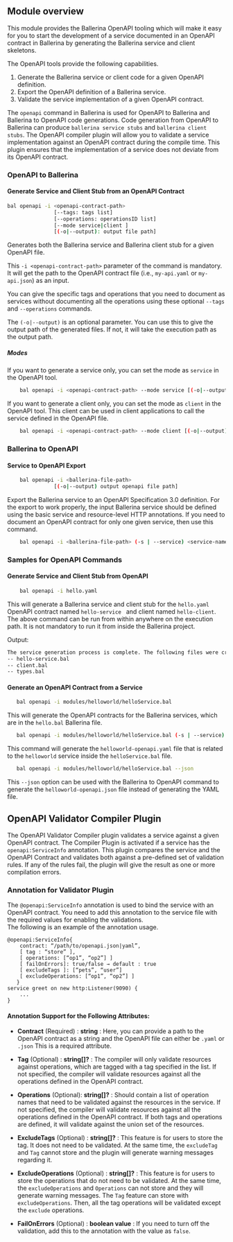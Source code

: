 ## Module overview

This module provides the Ballerina OpenAPI tooling which will make it easy for you to start the development of 
a service documented in an OpenAPI contract in Ballerina by generating the Ballerina service and client skeletons. 

The OpenAPI tools provide the following capabilities. 

 1. Generate the Ballerina service or client code for a given OpenAPI definition. 
 2. Export the OpenAPI definition of a Ballerina service.
 3. Validate the service implementation of a given OpenAPI contract.
    
The `openapi` command in Ballerina is used for OpenAPI to Ballerina and Ballerina to OpenAPI code generations. 
Code generation from OpenAPI to Ballerina can produce `ballerina service stubs` and `ballerina client stubs`.
The OpenAPI compiler plugin will allow you to validate a service implementation against an OpenAPI contract during
 the compile time.
This plugin ensures that the implementation of a service does not deviate from its OpenAPI contract.   

### OpenAPI to Ballerina
#### Generate Service and Client Stub from an OpenAPI Contract

```bash
bal openapi -i <openapi-contract-path> 
               [--tags: tags list]
               [--operations: operationsID list]
               [--mode service|client ]
               [(-o|--output): output file path]
```
Generates both the Ballerina service and Ballerina client stub for a given OpenAPI file.

This `-i <openapi-contract-path>` parameter of the command is mandatory. It will get the path to the
 OpenAPI contract file (i.e., `my-api.yaml` or `my-api.json`) as an input.

You can give the specific tags and operations that you need to document as services without documenting all the operations using these optional `--tags` and `--operations` commands.

The `(-o|--output)` is an optional parameter. You can use this to give the output path of the generated files.
If not, it will take the execution path as the output path.

##### Modes
If you want to generate a service only, you can set the mode as `service` in the OpenAPI tool.

```bash
    bal openapi -i <openapi-contract-path> --mode service [(-o|--output) output file path]
```

If you want to generate a client only, you can set the mode as  `client` in the OpenAPI tool. 
This client can be used in client applications to call the service defined in the OpenAPI file.

```bash
    bal openapi -i <openapi-contract-path> --mode client [(-o|--output) output file path]
```

### Ballerina to OpenAPI
#### Service to OpenAPI Export
```bash
    bal openapi -i <ballerina-file-path> 
               [(-o|--output) output openapi file path]
```
Export the Ballerina service to an  OpenAPI Specification 3.0 definition. For the export to work properly, 
the input Ballerina service should be defined using the basic service and resource-level HTTP annotations.
If you need to document an OpenAPI contract for only one given service, then use this command.
```bash
    bal openapi -i <ballerina-file-path> (-s | --service) <service-name>
```

### Samples for OpenAPI Commands
#### Generate Service and Client Stub from OpenAPI
```bash
    bal openapi -i hello.yaml
```

This will generate a Ballerina service and client stub for the `hello.yaml` OpenAPI contract named `hello-service
` and client named `hello-client`. The above command can be run from within anywhere on the execution path. 
It is not mandatory to run it from inside the Ballerina project.

Output:
```bash
The service generation process is complete. The following files were created.
-- hello-service.bal
-- client.bal
-- types.bal
```
#### Generate an OpenAPI Contract from a Service

 ```bash
    bal openapi -i modules/helloworld/helloService.bal
  ```
This will generate the OpenAPI contracts for the Ballerina services, which are in the `hello.bal` Ballerina file.
 ```bash 
    bal openapi -i modules/helloworld/helloService.bal (-s | --service) helloworld
  ```
This command will generate the `helloworld-openapi.yaml` file that is related to the `helloworld` service inside the
 `helloService.bal` file.
 ```bash
    bal openapi -i modules/helloworld/helloService.bal --json
  ```
This `--json` option can be used with the Ballerina to OpenAPI command to generate the `helloworld-openapi.json` file 
instead of generating the YAML file.

## OpenAPI Validator Compiler Plugin

The OpenAPI Validator Compiler plugin validates a service against a given OpenAPI contract. 
The Compiler Plugin is activated if a service has the `openapi:ServiceInfo` annotation. This plugin compares 
the service and the OpenAPI Contract and validates both against a pre-defined set of validation rules. 
If any of the rules fail, the plugin will give the result as one or more compilation errors.

### Annotation for Validator Plugin 
The `@openapi:ServiceInfo` annotation is used to bind the service with an OpenAPI contract. You need to add 
this annotation to the service file with the required values for enabling the validations.  
The following is an example of the annotation usage.
```ballerina
@openapi:ServiceInfo{
    contract: “/path/to/openapi.json|yaml”,
    [ tag : “store” ],
    [ operations: [“op1”, “op2”] ] 
    [ failOnErrors]: true/false → default : true
    [ excludeTags ]: [“pets”, “user”]
    [ excludeOperations: [“op1”, “op2”] ]
   }
service greet on new http:Listener(9090) {
    ...
}
```
#### Annotation Support for the Following Attributes:
- **Contract** (Required) : **string**  :
Here, you can provide a path to the OpenAPI contract as a string and the OpenAPI file can either be `.yaml` or `.json`
This is a required attribute.

- **Tag** (Optional) : **string[]?**     :
The compiler will only validate resources against operations, which are tagged with a tag specified in the list.
If not specified, the compiler will validate resources against all the operations defined in the OpenAPI contract. 

- **Operations** (Optional): **string[]?**  :
Should contain a list of operation names that need to be validated against the resources in the service.
If not specified, the compiler will validate resources against all the operations defined in the OpenAPI contract. If both tags and operations are defined, it will validate against the union set of the resources.

- **ExcludeTags** (Optional) : **string[]?**    :
This feature is for users to store the tag. It does not need to be validated.
At the same time, the `excludeTag` and `Tag` cannot store and the plugin will generate warning messages regarding
 it.

- **ExcludeOperations** (Optional) : **string[]?**  :
This feature is for users to store the operations that do not need to be validated.
At the same time, the `excludeOperations` and  `Operations` can not store and they will generate warning messages.
The `Tag` feature can store with `excludeOperations`. Then, all the tag operations will be validated except the `exclude`
 operations.
 
- **FailOnErrors** (Optional) : **boolean value**   :
If you need to turn off the validation, add this to the annotation with the value as `false`.

